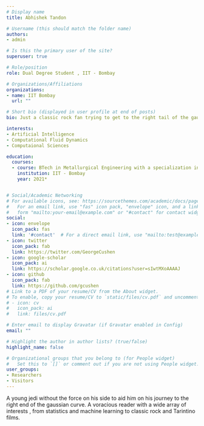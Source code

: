 ```yaml
---
# Display name
title: Abhishek Tandon

# Username (this should match the folder name)
authors:
- admin

# Is this the primary user of the site?
superuser: true

# Role/position
role: Dual Degree Student , IIT - Bombay 

# Organizations/Affiliations
organizations:
- name: IIT Bombay
  url: ""

# Short bio (displayed in user profile at end of posts)
bio: Just a classic rock fan trying to get to the right tail of the gaussian curve.

interests:
- Artificial Intelligence
- Computational Fluid Dynamics
- Computaional Sciences

education:
  courses:
  - course: BTech in Metallurgical Engineering with a specialization in Process Engineering
    institution: IIT - Bombay
    year: 2021*


# Social/Academic Networking
# For available icons, see: https://sourcethemes.com/academic/docs/page-builder/#icons
#   For an email link, use "fas" icon pack, "envelope" icon, and a link in the
#   form "mailto:your-email@example.com" or "#contact" for contact widget.
social:
- icon: envelope
  icon_pack: fas
  link: '#contact'  # For a direct email link, use "mailto:test@example.org".
- icon: twitter
  icon_pack: fab
  link: https://twitter.com/GeorgeCushen
- icon: google-scholar
  icon_pack: ai
  link: https://scholar.google.co.uk/citations?user=sIwtMXoAAAAJ
- icon: github
  icon_pack: fab
  link: https://github.com/gcushen
# Link to a PDF of your resume/CV from the About widget.
# To enable, copy your resume/CV to `static/files/cv.pdf` and uncomment the lines below.
# - icon: cv
#   icon_pack: ai
#   link: files/cv.pdf

# Enter email to display Gravatar (if Gravatar enabled in Config)
email: ""

# Highlight the author in author lists? (true/false)
highlight_name: false

# Organizational groups that you belong to (for People widget)
#   Set this to `[]` or comment out if you are not using People widget.
user_groups:
- Researchers
- Visitors
---
```


A young jedi without the force on his side to aid him on his journey to the right end of the gaussian curve. A voracious reader with a wide array of interests , from statistics and machine learning to classic rock and Tarintino films.
